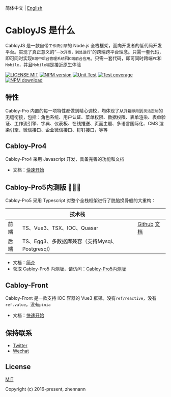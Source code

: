 简体中文 | [English](./README.md)

# CabloyJS 是什么

CabloyJS 是一款自带`工作流引擎`的 Node.js 全栈框架，面向开发者的低代码开发平台。实现了真正意义的“`一次开发，到处运行`”的跨端跨平台理念。只需一套代码，即可同时实现`B端中后台管理系统`和`C端前台应用`。只需一套代码，即可同时跨端`PC`和`Mobile`，并且`Mobile端`是接近原生体验

[![LICENSE MIT][license-image]][license-url]
[![NPM version][npm-image]][npm-url]
[![Unit Test][test-image]][test-url]
[![Test coverage][codecov-image]][codecov-url]
[![NPM download][download-image]][download-url]

[license-image]: https://img.shields.io/badge/license-MIT-blue.svg
[license-url]: https://github.com/cabloy/cabloy-pro/blob/master/LICENSE
[npm-image]: https://img.shields.io/npm/v/cabloy.svg?style=flat-square
[npm-url]: https://npmjs.com/package/cabloy
[test-image]: https://github.com/cabloy/cabloy-pro/workflows/actions-unittest/badge.svg
[test-url]: https://github.com/cabloy/cabloy-pro/actions
[codecov-image]: https://img.shields.io/codecov/c/github/cabloy/cabloy-pro.svg?style=flat-square
[codecov-url]: https://codecov.io/gh/cabloy/cabloy-pro
[download-image]: https://img.shields.io/npm/dm/cabloy?color=orange&label=npm%20downloads
[download-url]: https://npmjs.com/package/cabloy

## 特性

Cabloy-Pro 内置的每一项特性都做到精心调校，均体现了从`开箱即用`到`灵活定制`的无缝衔接，包括：角色系统、用户认证、菜单权限、数据权限、表单渲染、表单验证、工作流引擎、字典、仪表板、在线推送、页面主题、多语言国际化、CMS 渲染引擎、微信接口、企业微信接口、钉钉接口，等等

## Cabloy-Pro4

Cabloy-Pro4 采用 Javascript 开发，具备完善的功能和文档

- 文档：[快速开始](https://cabloy.com/zh-cn/articles/guide-quick-start.html)

## Cabloy-Pro5内测版 🚀🚀🚀

Cabloy-Pro5 采用 Typescript 对整个全栈框架进行了脱胎换骨般的大重构：

|      | 技术栈                                          ||
| ---- | ----------------------------------------------- |--|
| 前端 | TS、Vue3、TSX、IOC、Quasar                      |[Github](https://github.com/cabloy/cabloy-front) [文档](https://cabloy.github.io/cabloy-front/)|
| 后端 | TS、Egg3、多数据库兼容（支持Mysql、Postgresql） ||

- 文档：[简介](https://front.cabloy.com/zh/cabloy-pro/start/introduction.html)
- 获取 Cabloy-Pro5 内测版，请访问：[Cabloy-Pro5内测版](https://store.cabloy.com/zh-cn/articles/Cabloy-Pro5-Internal-Testing.html)

## Cabloy-Front

Cabloy-Front 是一款支持 IOC 容器的 Vue3 框架。没有`ref/reactive`，没有`ref.value`，没有`pinia`

- 文档：[快速开始](https://front.cabloy.com/zh/guide/start/introduction.html)

## 保持联系

- [Twitter](https://twitter.com/zhennann2024)
- [Wechat](./cabloy-docs/zh/assets/img/wx-zhennann.jpg)

## License

[MIT](./LICENSE)

Copyright (c) 2016-present, zhennann
